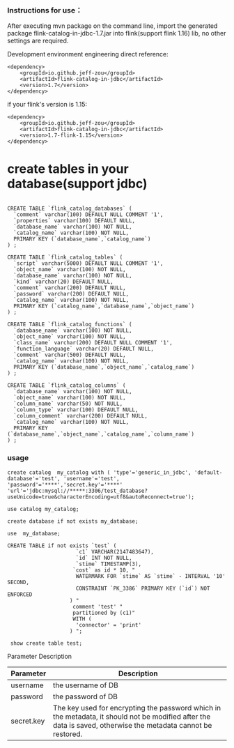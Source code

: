 ### Instructions for use：

After executing mvn package on the command line, import the generated package
flink-catalog-in-jdbc-1.7.jar into flink(support flink 1.16) lib, no other settings are required.

Development environment engineering direct reference:

```
<dependency>
    <groupId>io.github.jeff-zou</groupId>
    <artifactId>flink-catalog-in-jdbc</artifactId>
    <version>1.7</version>
</dependency>
```

if your flink's version is 1.15:
```
<dependency>
    <groupId>io.github.jeff-zou</groupId>
    <artifactId>flink-catalog-in-jdbc</artifactId>
    <version>1.7-flink-1.15</version>
</dependency>
```

# create tables in your database(support jdbc)

```

CREATE TABLE `flink_catalog_databases` (
  `comment` varchar(100) DEFAULT NULL COMMENT '1',
  `properties` varchar(100) DEFAULT NULL,
  `database_name` varchar(100) NOT NULL,
  `catalog_name` varchar(100) NOT NULL,
  PRIMARY KEY (`database_name`,`catalog_name`)
) ;

CREATE TABLE `flink_catalog_tables` (
  `script` varchar(5000) DEFAULT NULL COMMENT '1',
  `object_name` varchar(100) NOT NULL,
  `database_name` varchar(100) NOT NULL,
  `kind` varchar(20) DEFAULT NULL,
  `comment` varchar(200) DEFAULT NULL,
  `password` varchar(200) DEFAULT NULL,
  `catalog_name` varchar(100) NOT NULL,
  PRIMARY KEY (`catalog_name`,`database_name`,`object_name`)
) ;

CREATE TABLE `flink_catalog_functions` (
  `database_name` varchar(100) NOT NULL,
  `object_name` varchar(100) NOT NULL,
  `class_name` varchar(200) DEFAULT NULL COMMENT '1',
  `function_language` varchar(20) DEFAULT NULL,
  `comment` varchar(500) DEFAULT NULL,
  `catalog_name` varchar(100) NOT NULL,
  PRIMARY KEY (`database_name`,`object_name`,`catalog_name`)
) ;

CREATE TABLE `flink_catalog_columns` (
  `database_name` varchar(100) NOT NULL,
  `object_name` varchar(100) NOT NULL,
  `column_name` varchar(50) NOT NULL,
  `column_type` varchar(100) DEFAULT NULL,
  `column_comment` varchar(200) DEFAULT NULL,
  `catalog_name` varchar(100) NOT NULL,
  PRIMARY KEY (`database_name`,`object_name`,`catalog_name`,`column_name`)
) ;
```

### usage
```
create catalog  my_catalog with ( 'type'='generic_in_jdbc', 'default-database'='test', 'username'='test', 'password'='****','secret.key'='****'
'url'='jdbc:mysql://*****:3306/test_database?useUnicode=true&characterEncoding=utf8&autoReconnect=true');

use catalog my_catalog;
 
create database if not exists my_database;

use  my_database;

CREATE TABLE if not exists `test` (
                      `c1` VARCHAR(2147483647),
                      `id` INT NOT NULL,
                      `stime` TIMESTAMP(3),
                     `cost` as id * 10, "
                      WATERMARK FOR `stime` AS `stime` - INTERVAL '10' SECOND,
                      CONSTRAINT `PK_3386` PRIMARY KEY (`id`) NOT ENFORCED
                    ) "
                     comment 'test' "
                     partitioned by (c1)"
                     WITH (
                      'connector' = 'print'
                    ) ";
                    
 show create table test;                   
```
Parameter Description</br>

| Parameter  | Description                                                                                                                                                   |
|------------|---------------------------------------------------------------------------------------------------------------------------------------------------------------|
| username   | the username of DB                                                                                                                                            |
| password   | the password of DB                                                                                                                                            |
| secret.key | The key used for encrypting the password which in the metadata, it should not be modified after the data is saved, otherwise the metadata cannot be restored. |
